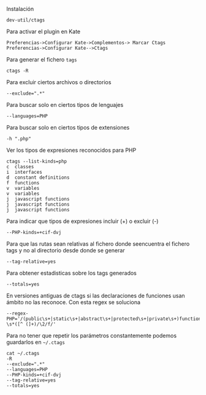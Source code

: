 Instalación

	dev-util/ctags

Para activar el plugin en Kate

	Preferencias->Configurar Kate->Complementos-> Marcar Ctags
	Preferencias->Configurar Kate-->Ctags

Para generar el fichero `tags`

	ctags -R

Para excluir ciertos archivos o directorios

	--exclude=".*"

Para buscar solo en ciertos tipos de lenguajes

	--languages=PHP

Para buscar solo en ciertos tipos de extensiones

	-h ".php"

Ver los tipos de expresiones reconocidos para PHP

	ctags --list-kinds=php
	c  classes
	i  interfaces
	d  constant definitions
	f  functions
	v  variables
	v  variables
	j  javascript functions
	j  javascript functions
	j  javascript functions

Para indicar que tipos de expresiones incluir (+) o excluir (-)

	--PHP-kinds=+cif-dvj

Para que las rutas sean relativas al fichero donde seencuentra el fichero tags y no al directorio desde donde se generar

	--tag-relative=yes

Para obtener estadisticas sobre los tags generados

	--totals=yes

En versiones antiguas de ctags si las declaraciones de funciones usan ámbito no las reconoce. Con esta regex se soluciona

	--regex-PHP='/(public\s+|static\s+|abstract\s+|protected\s+|private\s+)function\s+\&?\s*([^ (]+)/\2/f/'

Para no tener que repetir los parámetros constantemente podemos guardarlos en `~/.ctags`

	cat ~/.ctags
	-R
	--exclude=".*"
	--languages=PHP
	--PHP-kinds=+cif-dvj
	--tag-relative=yes
	--totals=yes
